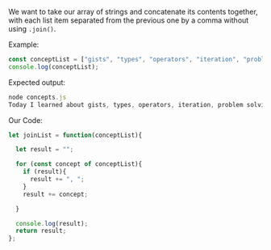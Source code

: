 We want to take our array of strings and concatenate its contents together, with each list item separated from the previous one by a comma without using `.join()`.

Example:
```javascript
const conceptList = ["gists", "types", "operators", "iteration", "problem solving"];
console.log(conceptList);
```
Expected output:
```javascript
node concepts.js
Today I learned about gists, types, operators, iteration, problem solving.
```


Our Code:
```javascript
let joinList = function(conceptList){

  let result = "";

  for (const concept of conceptList){
    if (result){
      result += ", ";
    }
    result += concept;

  }

  console.log(result);
  return result;
};
```